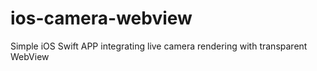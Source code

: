 ios-camera-webview
==================

Simple iOS Swift APP integrating live camera rendering with transparent WebView
